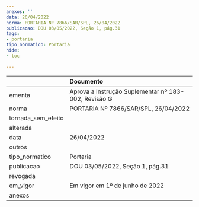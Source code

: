 ```yaml
---
anexos: ''
data: 26/04/2022
norma: PORTARIA Nº 7866/SAR/SPL, 26/04/2022
publicacao: DOU 03/05/2022, Seção 1, pág.31
tags:
- portaria
tipo_normatico: Portaria
hide: 
- toc 
 
---
```


|                    | Documento                                            |
|:-------------------|:-----------------------------------------------------|
| ementa             | Aprova a Instrução Suplementar nº 183-002, Revisão G |
| norma              | PORTARIA Nº 7866/SAR/SPL, 26/04/2022                 |
| tornada_sem_efeito |                                                      |
| alterada           |                                                      |
| data               | 26/04/2022                                           |
| outros             |                                                      |
| tipo_normatico     | Portaria                                             |
| publicacao         | DOU 03/05/2022, Seção 1, pág.31                      |
| revogada           |                                                      |
| em_vigor           | Em vigor em 1º de junho de 2022                      |
| anexos             |                                                      |